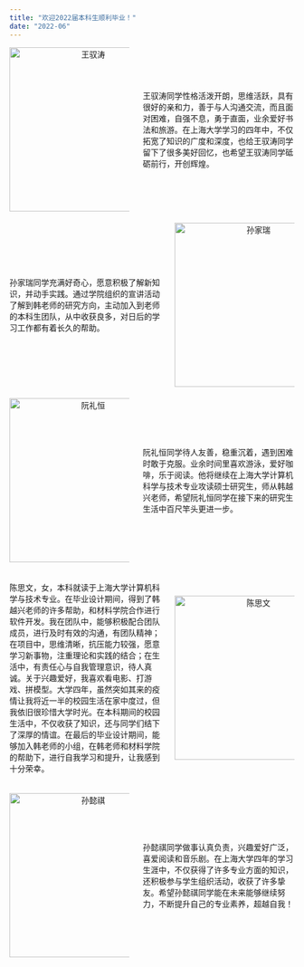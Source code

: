 ```yaml
---
title: "欢迎2022届本科生顺利毕业！"
date: "2022-06"
---
```


<div>
  <div style="display:flex; margin-bottom:20px; align-items:center;">
    <div style="width:42%; text-align:center; padding-right:24px;">
      <img src="/images/indexPic/2022/newPostgraduate_/wangyutao.jpg" alt="王驭涛" style="width:280px; height:290px;" />
    </div>
    <div style="width:58%; display:flex; align-items:center;">
      <p>王驭涛同学性格活泼开朗，思维活跃，具有很好的亲和力，善于与人沟通交流，而且面对困难，自强不息，勇于直面，业余爱好书法和旅游。在上海大学学习的四年中，不仅拓宽了知识的广度和深度，也给王驭涛同学留下了很多美好回忆，也希望王驭涛同学砥砺前行，开创辉煌。</p>
    </div>
  </div>
  
  <div style="display:flex; margin-bottom:20px; align-items:center;">
    <div style="width:58%; display:flex; align-items:center;">
      <p>孙家瑞同学充满好奇心，愿意积极了解新知识，并动手实践。通过学院组织的宣讲活动了解到韩老师的研究方向，主动加入到老师的本科生团队，从中收获良多，对日后的学习工作都有着长久的帮助。</p>
    </div>
    <div style="width:42%; text-align:center; padding-left:24px;">
      <img src="/images/indexPic/2022/newPostgraduate_/sunjiarui.jpg" alt="孙家瑞" style="width:280px; height:290px;" />
    </div>
  </div>
  
  <div style="display:flex; margin-bottom:20px; align-items:center;">
    <div style="width:42%; text-align:center; padding-right:24px;">
      <img src="/images/indexPic/2022/newPostgraduate_/ruanliheng.jpg" alt="阮礼恒" style="width:280px; height:290px;" />
    </div>
    <div style="width:58%; display:flex; align-items:center;">
      <p>阮礼恒同学待人友善，稳重沉着，遇到困难时敢于克服。业余时间里喜欢游泳，爱好咖啡，乐于阅读。他将继续在上海大学计算机科学与技术专业攻读硕士研究生，师从韩越兴老师，希望阮礼恒同学在接下来的研究生生活中百尺竿头更进一步。</p>
    </div>
  </div>
  
  <div style="display:flex; margin-bottom:20px; align-items:center;">
    <div style="width:58%; display:flex; align-items:center;">
      <p>陈思文，女，本科就读于上海大学计算机科学与技术专业。在毕业设计期间，得到了韩越兴老师的许多帮助，和材料学院合作进行软件开发。我在团队中，能够积极配合团队成员，进行及时有效的沟通，有团队精神；在项目中，思维清晰，抗压能力较强，愿意学习新事物，注重理论和实践的结合；在生活中，有责任心与自我管理意识，待人真诚。关于兴趣爱好，我喜欢看电影、打游戏、拼模型。大学四年，虽然突如其来的疫情让我将近一半的校园生活在家中度过，但我依旧很珍惜大学时光。在本科期间的校园生活中，不仅收获了知识，还与同学们结下了深厚的情谊。在最后的毕业设计期间，能够加入韩老师的小组，在韩老师和材料学院的帮助下，进行自我学习和提升，让我感到十分荣幸。</p>
    </div>
    <div style="width:42%; text-align:center; padding-left:24px;">
      <img src="/images/indexPic/2022/newPostgraduate_/chenwensi.jpg" alt="陈思文" style="width:280px; height:290px;" />
    </div>
  </div>
  
  <div style="display:flex; margin-bottom:20px; align-items:center;">
    <div style="width:42%; text-align:center; padding-right:24px;">
      <img src="/images/indexPic/2022/newPostgraduate_/sunyiqi.png" alt="孙懿祺" style="width:280px; height:290px;" />
    </div>
    <div style="width:58%; display:flex; align-items:center;">
      <p>孙懿祺同学做事认真负责，兴趣爱好广泛，喜爱阅读和音乐剧。在上海大学四年的学习生涯中，不仅获得了许多专业方面的知识，还积极参与学生组织活动，收获了许多挚友。希望孙懿祺同学能在未来能够继续努力，不断提升自己的专业素养，超越自我！</p>
    </div>
  </div>
</div>